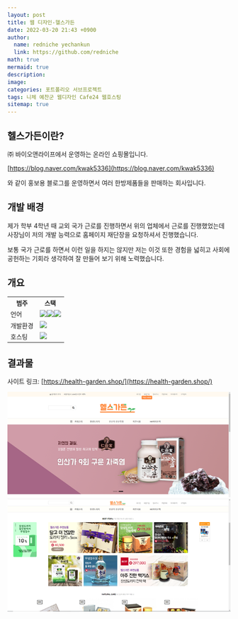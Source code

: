 ```yaml
---
layout: post
title: 웹 디자인-헬스가든
date: 2022-03-20 21:43 +0900
author:
  name: redniche yechankun
  link: https://github.com/redniche
math: true
mermaid: true
description:
image:
categories: 포트폴리오 서브프로젝트
tags: 니체 예찬군 웹디자인 Cafe24 웹호스팅
sitemap: true
---
```


## 헬스가든이란?

㈜ 바이오앤라이프에서 운영하는 온라인 쇼핑몰입니다.

[https://blog.naver.com/kwak5336](https://blog.naver.com/kwak5336)

와 같이 홍보용 블로그를 운영하면서 여러 한방제품들을 판매하는 회사입니다.

## 개발 배경

제가 학부 4학년 때 교외 국가 근로를 진행하면서 위의 업체에서 근로를 진행했었는데 사장님이 저의 개발 능력으로 홈페이지 재단장을 요청하셔서 진행했습니다.

보통 국가 근로를 하면서 이런 일을 하지는 않지만 저는 이것 또한 경험을 넓히고 사회에 공헌하는 기회라 생각하여 잘 만들어 보기 위해 노력했습니다.

## 개요

<table>
    <tr>
        <th>범주</th>    
        <th>스택</th>
    </tr>
    <tr>
        <td>언어</td>
        <td><img src="https://img.shields.io/badge/HTML-007ACC?style=flat&logo=html5&logoColor=white"><img src="https://img.shields.io/badge/JavaScript-007ACC?style=flat&logo=JavaScript&logoColor=white"><img src="https://img.shields.io/badge/CSS-007ACC?style=flat&logo=CSS3&logoColor=white"></td>
    </tr>
    <tr>
        <td>개발환경</td>
        <td><img src="https://img.shields.io/badge/Visual Studio Code-007ACC?style=flat&logo=VisualStudioCode&logoColor=white"></td>
    </tr>
    <tr>
        <td>호스팅</td>
        <td><img src="https://img.shields.io/badge/CAFE24-웹호스팅업체-007ACC?style=flat&logo=Buy Me A Coffee&logoColor=white"></td>
    </tr>
</table>

## 결과물

사이트 링크: [https://health-garden.shop/](https://health-garden.shop/)

![메인1](/assets/img/portfolio/subproject/웹디자인헬스가든/메인1.png)
![메인2](/assets/img/portfolio/subproject/웹디자인헬스가든/메인2.png)
